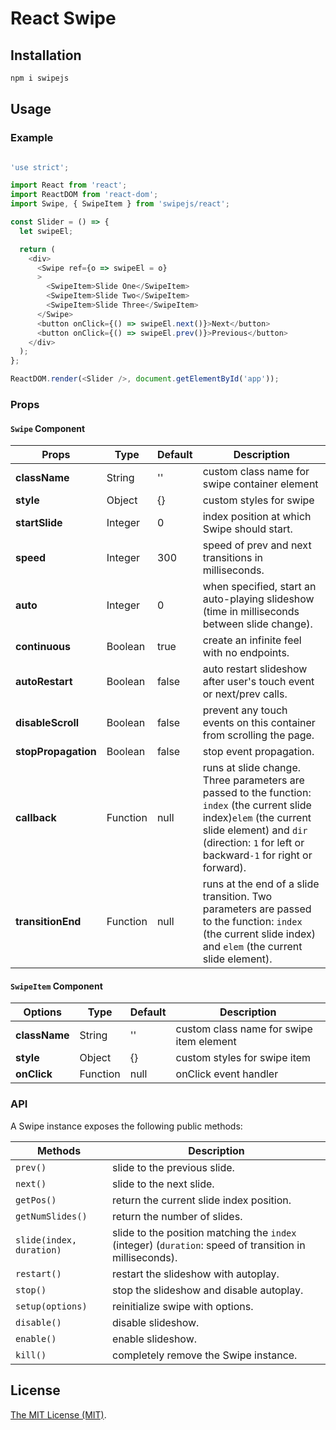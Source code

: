 React Swipe
===========

## Installation

```bash
npm i swipejs
```

## Usage

### Example

```javascript

'use strict';

import React from 'react';
import ReactDOM from 'react-dom';
import Swipe, { SwipeItem } from 'swipejs/react';

const Slider = () => {
  let swipeEl;

  return (
    <div>
      <Swipe ref={o => swipeEl = o}
      >
        <SwipeItem>Slide One</SwipeItem>
        <SwipeItem>Slide Two</SwipeItem>
        <SwipeItem>Slide Three</SwipeItem>
      </Swipe>
      <button onClick={() => swipeEl.next()}>Next</button>
      <button onClick={() => swipeEl.prev()}>Previous</button>
    </div>
  );
};

ReactDOM.render(<Slider />, document.getElementById('app'));
```

### Props

#### `Swipe` Component
| Props              | Type     | Default | Description                                                                                                                                                                                                      |
|---------------------|----------|---------|------------------------------------------------------------------------------------------------------------------------------------------------------------------------------------------------------------------|
| **className**       | String   | ''      | custom class name for swipe container element                                                                                                                                                                    |
| **style**           | Object   | {}      | custom styles for swipe                                                                                                                                                                                          |
| **startSlide**      | Integer  | 0       | index position at which Swipe should start.                                                                                                                                                                      |
| **speed**           | Integer  | 300     | speed of prev and next transitions in milliseconds.                                                                                                                                                              |
| **auto**            | Integer  | 0       | when specified, start an auto-playing slideshow (time in milliseconds between slide change).                                                                                                                     |
| **continuous**      | Boolean  | true    | create an infinite feel with no endpoints.                                                                                                                                                                       |
| **autoRestart**     | Boolean  | false   | auto restart slideshow after user's touch event or next/prev calls.                                                                                                                                              |
| **disableScroll**   | Boolean  | false   | prevent any touch events on this container from scrolling the page.                                                                                                                                              |
| **stopPropagation** | Boolean  | false   | stop event propagation.                                                                                                                                                                                          |
| **callback**        | Function | null    | runs at slide change. Three parameters are passed to the function: `index` (the current slide index)`elem` (the current slide element) and `dir` (direction: `1` for left or backward`-1` for right or forward). |
| **transitionEnd**   | Function | null    | runs at the end of a slide transition. Two parameters are passed to the function: `index` (the current slide index) and `elem` (the current slide element).                                                      |

#### `SwipeItem` Component

| Options             | Type     | Default | Description                                                                                                                                                                                                      |
|---------------------|----------|---------|------------------------------------------------------------------------------------------------------------------------------------------------------------------------------------------------------------------|
| **className**       | String   | ''      | custom class name for swipe item element                                                                                                                                                                    |
| **style**           | Object   | {}      | custom styles for swipe item                                                                                                                                                                                          |
| **onClick**         | Function | null    | onClick event handler                                                                                                                                                                                            |

### API

A Swipe instance exposes the following public methods:

| Methods                  | Description                                                                                             |
|--------------------------|---------------------------------------------------------------------------------------------------------|
| `prev()`                 | slide to the previous slide.                                                                            |
| `next()`                 | slide to the next slide.                                                                                |
| `getPos()`               | return the current slide index position.                                                                |
| `getNumSlides()`         | return the number of slides.                                                                            |
| `slide(index, duration)` | slide to the position matching the `index` (integer) (`duration`: speed of transition in milliseconds). |
| `restart()`              | restart the slideshow with autoplay.                                                                    |
| `stop()`                 | stop the slideshow and disable autoplay.                                                                |
| `setup(options)`         | reinitialize swipe with options.                                                                        |
| `disable()`              | disable slideshow.                                                                                      |
| `enable()`               | enable slideshow.                                                                                       |
| `kill()`                 | completely remove the Swipe instance.                                                                   |

## License

[The MIT License (MIT)](http://opensource.org/licenses/MIT).